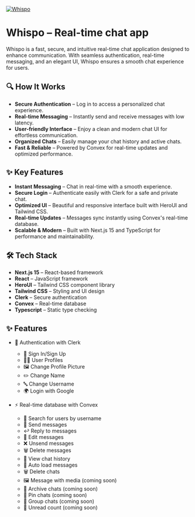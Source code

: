 [![Whispo](https://fachryafrz.com/projects/whispo/cover.png)](https://whispo.fachryafrz.com)

# Whispo – Real-time chat app

Whispo is a fast, secure, and intuitive real-time chat application designed to enhance communication. With seamless authentication, real-time messaging, and an elegant UI, Whispo ensures a smooth chat experience for users.

## 🔍 How It Works

- **Secure Authentication** – Log in to access a personalized chat experience.
- **Real-time Messaging** – Instantly send and receive messages with low latency.
- **User-friendly Interface** – Enjoy a clean and modern chat UI for effortless communication.
- **Organized Chats** – Easily manage your chat history and active chats.
- **Fast & Reliable** – Powered by Convex for real-time updates and optimized performance.

## ✨ Key Features

- **Instant Messaging** – Chat in real-time with a smooth experience.
- **Secure Login** – Authenticate easily with Clerk for a safe and private chat.
- **Optimized UI** – Beautiful and responsive interface built with HeroUI and Tailwind CSS.
- **Real-time Updates** – Messages sync instantly using Convex's real-time database.
- **Scalable & Modern** – Built with Next.js 15 and TypeScript for performance and maintainability.

## 🛠️ Tech Stack

- **Next.js 15** – React-based framework
- **React** – JavaScript framework
- **HeroUI** – Tailwind CSS component library
- **Tailwind CSS** – Styling and UI design
- **Clerk** – Secure authentication
- **Convex** – Real-time database
- **Typescript** – Static type checking

## ✨ Features

- 🔑 Authentication with Clerk

  - 🔐 Sign In/Sign Up
  - 🧑‍💼 User Profiles
  - 🖼️ Change Profile Picture
  - ✏️ Change Name
  - 🔤 Change Username
  - 🌍 Login with Google

- ⚡ Real-time database with Convex
  - 🔎 Search for users by username
  - 💬 Send messages
  - ↩️ Reply to messages
  - 📝 Edit messages
  - ❌ Unsend messages
  - 🗑️ Delete messages
  - 📜 View chat history
  - 📑 Auto load messages
  - 🗑️ Delete chats
  - 🖼️ Message with media (coming soon)
  - 📂 Archive chats (coming soon)
  - 📌 Pin chats (coming soon)
  - 👥 Group chats (coming soon)
  - 🔔 Unread count (coming soon)
